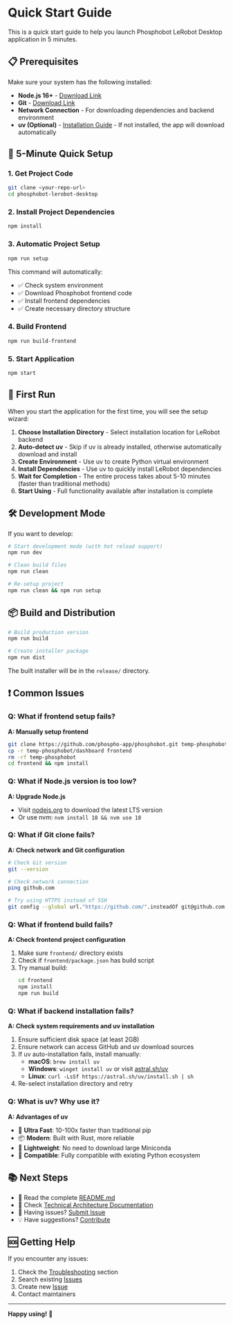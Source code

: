 # Quick Start Guide

This is a quick start guide to help you launch Phosphobot LeRobot Desktop application in 5 minutes.

## 📋 Prerequisites

Make sure your system has the following installed:

- **Node.js 16+** - [Download Link](https://nodejs.org/)
- **Git** - [Download Link](https://git-scm.com/)
- **Network Connection** - For downloading dependencies and backend environment
- **uv (Optional)** - [Installation Guide](https://astral.sh/uv) - If not installed, the app will download automatically

## 🚀 5-Minute Quick Setup

### 1. Get Project Code

```bash
git clone <your-repo-url>
cd phosphobot-lerobot-desktop
```

### 2. Install Project Dependencies

```bash
npm install
```

### 3. Automatic Project Setup

```bash
npm run setup
```

This command will automatically:
- ✅ Check system environment
- ✅ Download Phosphobot frontend code
- ✅ Install frontend dependencies
- ✅ Create necessary directory structure

### 4. Build Frontend

```bash
npm run build-frontend
```

### 5. Start Application

```bash
npm start
```

## 🎯 First Run

When you start the application for the first time, you will see the setup wizard:

1. **Choose Installation Directory** - Select installation location for LeRobot backend
2. **Auto-detect uv** - Skip if uv is already installed, otherwise automatically download and install
3. **Create Environment** - Use uv to create Python virtual environment
4. **Install Dependencies** - Use uv to quickly install LeRobot dependencies
5. **Wait for Completion** - The entire process takes about 5-10 minutes (faster than traditional methods)
6. **Start Using** - Full functionality available after installation is complete

## 🛠️ Development Mode

If you want to develop:

```bash
# Start development mode (with hot reload support)
npm run dev

# Clean build files
npm run clean

# Re-setup project
npm run clean && npm run setup
```

## 📦 Build and Distribution

```bash
# Build production version
npm run build

# Create installer package
npm run dist
```

The built installer will be in the `release/` directory.

## ❗ Common Issues

### Q: What if frontend setup fails?

**A: Manually setup frontend**
```bash
git clone https://github.com/phospho-app/phosphobot.git temp-phosphobot
cp -r temp-phosphobot/dashboard frontend
rm -rf temp-phosphobot
cd frontend && npm install
```

### Q: What if Node.js version is too low?

**A: Upgrade Node.js**
- Visit [nodejs.org](https://nodejs.org/) to download the latest LTS version
- Or use nvm: `nvm install 18 && nvm use 18`

### Q: What if Git clone fails?

**A: Check network and Git configuration**
```bash
# Check Git version
git --version

# Check network connection
ping github.com

# Try using HTTPS instead of SSH
git config --global url."https://github.com/".insteadOf git@github.com:
```

### Q: What if frontend build fails?

**A: Check frontend project configuration**
1. Make sure `frontend/` directory exists
2. Check if `frontend/package.json` has build script
3. Try manual build:
   ```bash
   cd frontend
   npm install
   npm run build
   ```

### Q: What if backend installation fails?

**A: Check system requirements and uv installation**
1. Ensure sufficient disk space (at least 2GB)
2. Ensure network can access GitHub and uv download sources
3. If uv auto-installation fails, install manually:
   - **macOS**: `brew install uv`
   - **Windows**: `winget install uv` or visit [astral.sh/uv](https://astral.sh/uv)
   - **Linux**: `curl -LsSf https://astral.sh/uv/install.sh | sh`
4. Re-select installation directory and retry

### Q: What is uv? Why use it?

**A: Advantages of uv**
- 🚀 **Ultra Fast**: 10-100x faster than traditional pip
- 📦 **Modern**: Built with Rust, more reliable
- 💾 **Lightweight**: No need to download large Miniconda
- 🔧 **Compatible**: Fully compatible with existing Python ecosystem

## 📚 Next Steps

- 📖 Read the complete [README.md](./README.md)
- 🔧 Check [Technical Architecture Documentation](./README.md#technical-architecture)
- 🐛 Having issues? [Submit Issue](your-repo-url/issues)
- 💡 Have suggestions? [Contribute](./README.md#contributing)

## 🆘 Getting Help

If you encounter any issues:

1. Check the [Troubleshooting](./README.md#troubleshooting) section
2. Search existing [Issues](your-repo-url/issues)
3. Create new [Issue](your-repo-url/issues/new)
4. Contact maintainers

---

**Happy using!** 🎉 